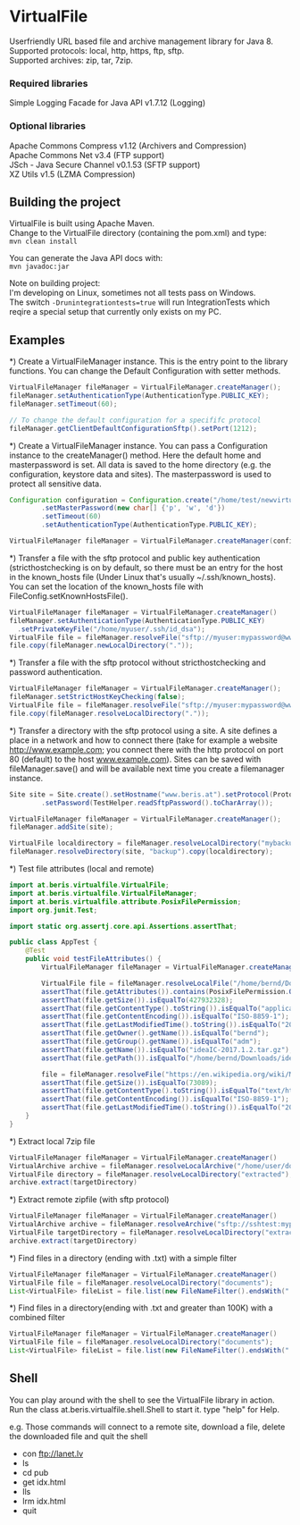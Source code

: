 # VirtualFile
Userfriendly URL based file and archive management library for Java 8.<br/>
Supported protocols: local, http, https, ftp, sftp.<br/>
Supported archives: zip, tar, 7zip.<br/>
### Required libraries ###
Simple Logging Facade for Java API v1.7.12 (Logging)<br/>

### Optional libraries ###
Apache Commons Compress v1.12 (Archivers and Compression)<br/>
Apache Commons Net v3.4 (FTP support)<br/>
JSch - Java Secure Channel v0.1.53 (SFTP support)<br/>
XZ Utils v1.5 (LZMA Compression)<br/>

## Building the project ##
VirtualFile is built using Apache Maven.<br/>
Change to the VirtualFile directory (containing the pom.xml) and type:<br/>
```mvn clean install```<br/>

You can generate the Java API docs with:<br/>
```mvn javadoc:jar```<br/>

Note on building project:<br/>
I'm developing on Linux, sometimes not all tests pass on Windows.<br/>
The switch ```-Drunintegrationtests=true``` will run IntegrationTests which reqire a special setup that currently only exists on my PC.

## Examples ##

*) Create a VirtualFileManager instance. This is the entry point to the library functions. You can change the Default Configuration with setter methods.
```java
VirtualFileManager fileManager = VirtualFileManager.createManager();
fileManager.setAuthenticationType(AuthenticationType.PUBLIC_KEY);
fileManager.setTimeout(60);

// To change the default configuration for a specififc protocol
fileManager.getClientDefaultConfigurationSftp().setPort(1212);
```

*) Create a VirtualFileManager instance. You can pass a Configuration instance to the createManager() method. Here the default home and masterpassword is set. All data is saved to the home directory (e.g. the configuration, keystore data and sites). The masterpassword is used to protect all sensitive data.
```java
Configuration configuration = Configuration.create("/home/test/newvirtualfilehome")
        .setMasterPassword(new char[] {'p', 'w', 'd'})
        .setTimeout(60)
        .setAuthenticationType(AuthenticationType.PUBLIC_KEY);

VirtualFileManager fileManager = VirtualFileManager.createManager(configuration);
```

*) Transfer a file with the sftp protocol and public key authentication (stricthostchecking is on by default, so there must be an entry for the host in the known_hosts file (Under Linux that's usually ~/.ssh/known_hosts). You can set the location of the known_hosts file with FileConfig.setKnownHostsFile().
```java
VirtualFileManager fileManager = VirtualFileManager.createManager()
fileManager.setAuthenticationType(AuthenticationType.PUBLIC_KEY)
  .setPrivateKeyFile("/home/myuser/.ssh/id_dsa");
VirtualFile file = fileManager.resolveFile("sftp://myuser:mypassword@www.example.com:22/home/myuser/mydocuments.zip");
file.copy(fileManager.newLocalDirectory("."));
```

*) Transfer a file with the sftp protocol without stricthostchecking and password authentication.
```java
VirtualFileManager fileManager = VirtualFileManager.createManager();
fileManager.setStrictHostKeyChecking(false);
VirtualFile file = fileManager.resolveFile("sftp://myuser:mypassword@www.example.com:22/home/myuser/mydocuments.zip");
file.copy(fileManager.resolveLocalDirectory("."));
```

*) Transfer a directory with the sftp protocol using a site. A site defines a place in a network and how to connect there (take for example a website http://www.example.com; you connect there with the http protocol on port 80 (default) to the host www.example.com). Sites can be saved with fileManager.save() and will be available next time you create a filemanager instance.
```java
Site site = Site.create().setHostname("www.beris.at").setProtocol(Protocol.SFTP).setUsername("sshtest")
        .setPassword(TestHelper.readSftpPassword().toCharArray());

VirtualFileManager fileManager = VirtualFileManager.createManager();
fileManager.addSite(site);

VirtualFile localdirectory = fileManager.resolveLocalDirectory("mybackup");
fileManager.resolveDirectory(site, "backup").copy(localdirectory);
```

*) Test file attributes (local and remote)
```java
import at.beris.virtualfile.VirtualFile;
import at.beris.virtualfile.VirtualFileManager;
import at.beris.virtualfile.attribute.PosixFilePermission;
import org.junit.Test;

import static org.assertj.core.api.Assertions.assertThat;

public class AppTest {
    @Test
    public void testFileAttributes() {
        VirtualFileManager fileManager = VirtualFileManager.createManager();

        VirtualFile file = fileManager.resolveLocalFile("/home/bernd/Downloads/ideaIC-2017.1.2.tar.gz");
        assertThat(file.getAttributes()).contains(PosixFilePermission.OWNER_READ, PosixFilePermission.OWNER_WRITE, PosixFilePermission.OTHERS_READ);
        assertThat(file.getSize()).isEqualTo(427932328);
        assertThat(file.getContentType().toString()).isEqualTo("application/gzip");
        assertThat(file.getContentEncoding()).isEqualTo("ISO-8859-1");
        assertThat(file.getLastModifiedTime().toString()).isEqualTo("2017-05-30T16:49:54Z");
        assertThat(file.getOwner().getName()).isEqualTo("bernd");
        assertThat(file.getGroup().getName()).isEqualTo("adm");
        assertThat(file.getName()).isEqualTo("ideaIC-2017.1.2.tar.gz");
        assertThat(file.getPath()).isEqualTo("/home/bernd/Downloads/ideaIC-2017.1.2.tar.gz");

        file = fileManager.resolveFile("https://en.wikipedia.org/wiki/Main_Page");
        assertThat(file.getSize()).isEqualTo(73089);
        assertThat(file.getContentType().toString()).isEqualTo("text/html");
        assertThat(file.getContentEncoding()).isEqualTo("ISO-8859-1");
        assertThat(file.getLastModifiedTime().toString()).isEqualTo("2017-05-30T16:46:43Z");
    }
}
```

*) Extract local 7zip file
```java
VirtualFileManager fileManager = VirtualFileManager.createManager()
VirtualArchive archive = fileManager.resolveLocalArchive("/home/user/downloads/coolstuff.7z");
VirtualFile directory = fileManager.resolveLocalDirectory("extracted");
archive.extract(targetDirectory)
```

*) Extract remote zipfile (with sftp protocol)
```java
VirtualFileManager fileManager = VirtualFileManager.createManager()
VirtualArchive archive = fileManager.resolveArchive("sftp://sshtest:mypwd@www.exmaple.com:22/home/sshtest/mytestapp.zip")
VirtualFile targetDirectory = fileManager.resolveLocalDirectory("extracted");
archive.extract(targetDirectory)
```

*) Find files in a directory (ending with .txt) with a simple filter
```java
VirtualFileManager fileManager = VirtualFileManager.createManager()
VirtualFile file = fileManager.resolveLocalDirectory("documents");
List<VirtualFile> fileList = file.list(new FileNameFilter().endsWith(".txt"));
```

*) Find files in a directory(ending with .txt and greater than 100K) with a combined filter
```java
VirtualFileManager fileManager = VirtualFileManager.createManager()
VirtualFile file = fileManager.resolveLocalDirectory("documents");
List<VirtualFile> fileList = file.list(new FileNameFilter().endsWith(".txt").and(new FileSizeFilter().greaterThan(100*1024L)));
```

## Shell ##

You can play around with the shell to see the VirtualFile library in action.
Run the class at.beris.virtualfile.shell.Shell to start it. type "help" for Help.

e.g. Those commands will connect to a remote site, download a file, delete the downloaded file and quit the shell

* con ftp://lanet.lv
* ls
* cd pub
* get idx.html
* lls
* lrm idx.html
* quit
